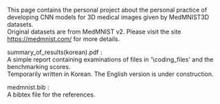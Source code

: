 This page contains the personal project about the personal practice of developing CNN models for 3D medical images given by MedMNIST3D datasets. <br />
Original datasets are from MedMNIST v2. Please visit the site https://medmnist.com/ for more details.

summary_of_results(korean).pdf : <br />
A simple report containing examinations of files in '\coding_files' and the benchmarking scores.<br />
Temporarily written in Korean. The English version is under construction.

medmnist.bib : <br />
A bibtex file for the references.

